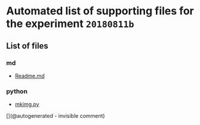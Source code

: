 # Automated list of supporting files for the __experiment `20180811b`__

## List of files

### md

* [Readme.md](/include/images/kretzaw145ba/20180811b/Readme.md)


### python

* [mkimg.py](/include/images/kretzaw145ba/20180811b/mkimg.py)


[](@autogenerated - invisible comment)